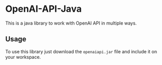 # OpenAI-API-Java

This is a java library to work with OpenAI API in multiple ways.

## Usage

To use this library just download the `openaiapi.jar` file and include it on your workspace.
